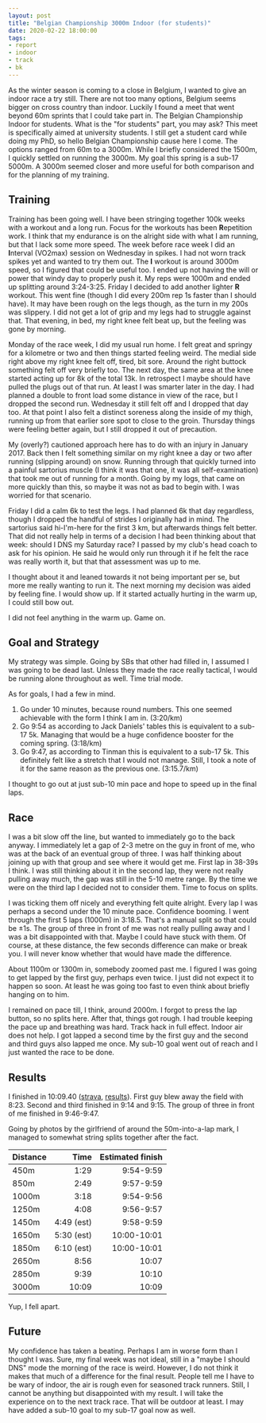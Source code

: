 ```yaml
---
layout: post
title: "Belgian Championship 3000m Indoor (for students)"
date: 2020-02-22 18:00:00
tags:
- report
- indoor
- track
- bk
---
```


As the winter season is coming to a close in Belgium, I wanted to give an
indoor race a try still.  There are not too many options, Belgium seems bigger
on cross country than indoor. Luckily I found a meet that went beyond 60m
sprints that I could take part in. The Belgian Championship Indoor for
students. What is the "for students" part, you may ask? This meet is
specifically aimed at university students. I still get a student card while
doing my PhD, so hello Belgian Championship cause here I come. The options
ranged from 60m to a 3000m. While I briefly considered the 1500m, I quickly
settled on running the 3000m. My goal this spring is a sub-17 5000m. A 3000m
seemed closer and more useful for both comparison and for the planning of my
training.

## Training

Training has been going well. I have been stringing together 100k weeks with a
workout and a long run. Focus for the workouts has been **R**epetition work. I
think that my endurance is on the alright side with what I am running, but that
I lack some more speed. The week before race week I did an **I**nterval
(VO2max) session on Wednesday in spikes. I had not worn track spikes yet and
wanted to try them out. The **I** workout is around 3000m speed, so I figured
that could be useful too. I ended up not having the will or power that windy
day to properly push it. My reps were 1000m and ended up splitting around
3:24-3:25. Friday I decided to add another lighter **R** workout. This went
fine (though I did every 200m rep 1s faster than I should have). It may have
been rough on the legs though, as the turn in my 200s was slippery. I did not
get a lot of grip and my legs had to struggle against that. That evening, in
bed, my right knee felt beat up, but the feeling was gone by morning.

Monday of the race week, I did my usual run home. I felt great and springy for
a kilometre or two and then things started feeling weird. The medial side right
above my right knee felt off, tired, bit sore. Around the right buttock
something felt off very briefly too.  The next day, the same area at the knee
started acting up for 8k of the total 13k. In retrospect I maybe should have
pulled the plugs out of that run. At least I was smarter later in the day. I
had planned a double to front load some distance in view of the race, but I
dropped the second run. Wednesday it still felt off and I dropped that day too.
At that point I also felt a distinct soreness along the inside of my thigh,
running up from that earlier sore spot to close to the groin. Thursday things
were feeling better again, but I still dropped it out of precaution.

My (overly?) cautioned approach here has to do with an injury in January 2017.
Back then I felt something similar on my right knee a day or two after running
(slipping around) on snow. Running through that quickly turned into a painful
sartorius muscle (I think it was that one, it was all self-examination) that
took me out of running for a month. Going by my logs, that came on more quickly
than this, so maybe it was not as bad to begin with. I was worried for that
scenario.

Friday I did a calm 6k to test the legs. I had planned 6k that day regardless,
though I dropped the handful of strides I originally had in mind. The sartorius
said hi-I'm-here for the first 3 km, but afterwards things felt better. That
did not really help in terms of a decision I had been thinking about that week:
should I DNS my Saturday race? I passed by my club's head coach to ask for his
opinion. He said he would only run through it if he felt the race was really
worth it, but that that assessment was up to me.

I thought about it and leaned towards it not being important per se, but more
me really wanting to run it. The next morning my decision was aided by feeling
fine.  I would show up. If it started actually hurting in the warm up, I could
still bow out.

I did not feel anything in the warm up. Game on.

## Goal and Strategy

My strategy was simple. Going by SBs that other had filled in, I assumed I was
going to be dead last. Unless they made the race really tactical, I would be
running alone throughout as well. Time trial mode.

As for goals, I had a few in mind.

1. Go under 10 minutes, because round numbers. This one seemed achievable with
   the form I think I am in. (3:20/km)
2. Go 9:54 as according to Jack Daniels' tables this is equivalent to a sub-17
   5k. Managing that would be a huge confidence booster for the coming spring. (3:18/km)
3. Go 9:47, as according to Tinman this is equivalent to a sub-17 5k. This
   definitely felt like a stretch that I would not manage. Still, I took a note
   of it for the same reason as the previous one. (3:15.7/km)

I thought to go out at just sub-10 min pace and hope to speed up in the final
laps.

## Race

I was a bit slow off the line, but wanted to immediately go to the back anyway.
I immediately let a gap of 2-3 metre on the guy in front of me, who was at the
back of an eventual group of three. I was half thinking about joining up with
that group and see where it would get me. First lap in 38-39s I think. I was
still thinking about it in the second lap, they were not really pulling away
much, the gap was still in the 5-10 metre range. By the time we were on the
third lap I decided not to consider them. Time to focus on splits.

I was ticking them off nicely and everything felt quite alright. Every lap I
was perhaps a second under the 10 minute pace. Confidence booming. I went
through the first 5 laps (1000m) in 3:18.5. That's a manual split so that could
be ±1s. The group of three in front of me was not really pulling away and I was
a bit disappointed with that. Maybe I could have stuck with them. Of course, at
these distance, the few seconds difference can make or break you. I will never
know whether that would have made the difference.

About 1100m or 1300m in, somebody zoomed past me. I figured I was going to get
lapped by the first guy, perhaps even twice. I just did not expect it to happen
so soon. At least he was going too fast to even think about briefly hanging on
to him.

I remained on pace till, I think, around 2000m. I forgot to press the lap
button, so no splits here. After that, things got rough. I had trouble keeping
the pace up and breathing was hard. Track hack in full effect. Indoor air does
not help. I got lapped a second time by the first guy and the second and third
guys also lapped me once. My sub-10 goal went out of reach and I just wanted
the race to be done.

## Results

I finished in 10:09.40 ([strava], [results]). First guy blew away the field
with 8:23. Second and third finished in 9:14 and 9:15. The group of three in
front of me finished in 9:46-9:47.

Going by photos by the girlfriend of around the 50m-into-a-lap mark, I managed
to somewhat string splits together after the fact.

|Distance|Time|Estimated finish|
|------|----:|----:|
| 450m | 1:29 | 9:54-9:59 |
| 850m | 2:49 | 9:57-9:59 |
| 1000m | 3:18 | 9:54-9:56 |
| 1250m | 4:08 | 9:56-9:57 |
| 1450m | 4:49 (est) | 9:58-9:59 |
| 1650m | 5:30 (est) | 10:00-10:01 |
| 1850m | 6:10 (est) | 10:00-10:01 |
| 2650m | 8:56 | 10:07 |
| 2850m | 9:39 | 10:10 |
| 3000m | 10:09 | 10:09 |

Yup, I fell apart.

## Future

My confidence has taken a beating. Perhaps I am in worse form than I thought I
was. Sure, my final week was not ideal, still in a "maybe I should DNS" mode
the morning of the race is weird. However, I do not think it makes that much of
a difference for the final result. People tell me I have to be wary of indoor,
the air is rough even for seasoned track runners. Still, I cannot be anything
but disappointed with my result. I will take the experience on to the next
track race. That will be outdoor at least. I may have added a sub-10 goal to my
sub-17 goal now as well.

[strava]: https://www.strava.com/activities/3122557751
[results]: http://www.toastit-live.be/results/2020/feb/za22/event012h01.html
